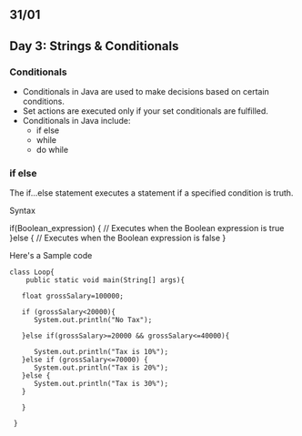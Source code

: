 ## 31/01

## Day 3: Strings & Conditionals













### Conditionals 

+ Conditionals in Java are used to make decisions based on certain conditions.
+ Set actions are executed only if your set conditionals are fulfilled.
+ Conditionals in Java include:
  * if else
  * while
  * do while


###  if else

The if...else statement executes a statement if a specified condition is truth.


Syntax

if(Boolean_expression) {
   // Executes when the Boolean expression is true
}else {
   // Executes when the Boolean expression is false
}


Here's a Sample code 

```
class Loop{
    public static void main(String[] args){
             
   float grossSalary=100000;

   if (grossSalary<20000){
      System.out.println("No Tax");

   }else if(grossSalary>=20000 && grossSalary<=40000){

      System.out.println("Tax is 10%");
   }else if (grossSalary<=70000) {
      System.out.println("Tax is 20%");
   }else {
      System.out.println("Tax is 30%");
   }
      
   }
      
 }
```




 








